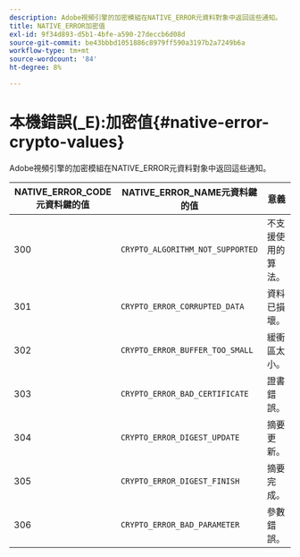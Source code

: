 ```yaml
---
description: Adobe視頻引擎的加密模組在NATIVE_ERROR元資料對象中返回這些通知。
title: NATIVE_ERROR加密值
exl-id: 9f34d893-d5b1-4bfe-a590-27deccb6d08d
source-git-commit: be43bbbd1051886c8979ff590a3197b2a7249b6a
workflow-type: tm+mt
source-wordcount: '84'
ht-degree: 8%

---
```


# 本機錯誤(_E):加密值{#native-error-crypto-values}

Adobe視頻引擎的加密模組在NATIVE_ERROR元資料對象中返回這些通知。

| NATIVE_ERROR_CODE元資料鍵的值 | NATIVE_ERROR_NAME元資料鍵的值 | 意義 |
|---|---|---|
| 300 | `CRYPTO_ALGORITHM_NOT_SUPPORTED` | 不支援使用的算法。 |
| 301 | `CRYPTO_ERROR_CORRUPTED_DATA` | 資料已損壞。 |
| 302 | `CRYPTO_ERROR_BUFFER_TOO_SMALL` | 緩衝區太小。 |
| 303 | `CRYPTO_ERROR_BAD_CERTIFICATE` | 證書錯誤。 |
| 304 | `CRYPTO_ERROR_DIGEST_UPDATE` | 摘要更新。 |
| 305 | `CRYPTO_ERROR_DIGEST_FINISH` | 摘要完成。 |
| 306 | `CRYPTO_ERROR_BAD_PARAMETER` | 參數錯誤。 |
